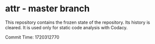 # attr - master branch

This repository contains the frozen state of the repository.
Its history is cleared. It is used only for static code
analysis with Codacy.

Commit Time: 1720312770
